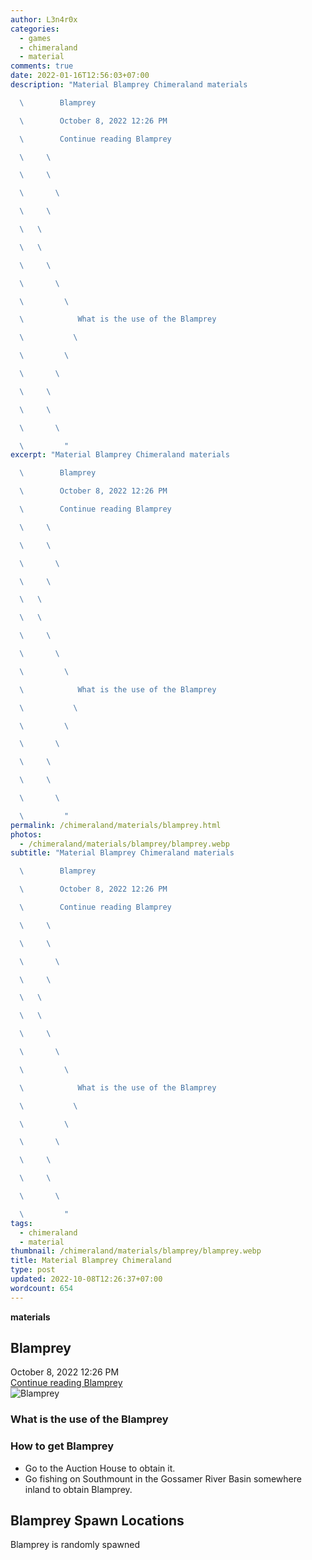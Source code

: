 ```yaml
---
author: L3n4r0x
categories:
  - games
  - chimeraland
  - material
comments: true
date: 2022-01-16T12:56:03+07:00
description: "Material Blamprey Chimeraland materials

  \        Blamprey

  \        October 8, 2022 12:26 PM

  \        Continue reading Blamprey

  \     \ 

  \     \ 

  \       \ 

  \     \ 

  \   \ 

  \   \ 

  \     \ 

  \       \ 

  \         \ 

  \            What is the use of the Blamprey

  \           \ 

  \         \ 

  \       \ 

  \     \ 

  \     \ 

  \       \ 

  \         "
excerpt: "Material Blamprey Chimeraland materials

  \        Blamprey

  \        October 8, 2022 12:26 PM

  \        Continue reading Blamprey

  \     \ 

  \     \ 

  \       \ 

  \     \ 

  \   \ 

  \   \ 

  \     \ 

  \       \ 

  \         \ 

  \            What is the use of the Blamprey

  \           \ 

  \         \ 

  \       \ 

  \     \ 

  \     \ 

  \       \ 

  \         "
permalink: /chimeraland/materials/blamprey.html
photos:
  - /chimeraland/materials/blamprey/blamprey.webp
subtitle: "Material Blamprey Chimeraland materials

  \        Blamprey

  \        October 8, 2022 12:26 PM

  \        Continue reading Blamprey

  \     \ 

  \     \ 

  \       \ 

  \     \ 

  \   \ 

  \   \ 

  \     \ 

  \       \ 

  \         \ 

  \            What is the use of the Blamprey

  \           \ 

  \         \ 

  \       \ 

  \     \ 

  \     \ 

  \       \ 

  \         "
tags:
  - chimeraland
  - material
thumbnail: /chimeraland/materials/blamprey/blamprey.webp
title: Material Blamprey Chimeraland
type: post
updated: 2022-10-08T12:26:37+07:00
wordcount: 654
---
```


<link
  rel="stylesheet"
  href="https://rawcdn.githack.com/dimaslanjaka/Web-Manajemen/870a349/css/bootstrap-5-3-0-alpha3-wrapper.css"
/>
<section id="bootstrap-wrapper">
  <div data-bs-theme="dark">
    <div
      class="row g-0 border rounded overflow-hidden flex-md-row mb-4 shadow-sm position-relative bg-dark text-light"
    >
      <div class="col p-4 d-flex flex-column position-static">
        <strong class="d-inline-block mb-2 text-success">materials</strong>
        <h2 class="mb-0">Blamprey</h2>
        <div class="mb-1 text-muted">October 8, 2022 12:26 PM</div>
        <a
          href="/chimeraland/materials/blamprey.html"
          class="stretched-link d-none text-primary"
          >Continue reading Blamprey</a
        >
      </div>
      <div class="col-auto d-none d-md-block d-lg-block">
        <img
          src="https://www.webmanajemen.com/chimeraland/materials/blamprey/blamprey.webp"
          alt="Blamprey"
        />
      </div>
    </div>
    <div class="row">
      <div class="col-lg-6 col-12 mb-2">
        <div class="card">
          <div class="card-body">
            <h3 class="card-title">What is the use of the Blamprey</h3>
            <div class="card-text"><ul></ul></div>
          </div>
        </div>
      </div>
      <div class="col-lg-6 col-12 mb-2">
        <div class="card">
          <div class="card-body">
            <h3 class="card-title">How to get Blamprey</h3>
            <div class="card-text">
              <ul>
                <li>Go to the Auction House to obtain it.</li>
                <li>
                  Go fishing on Southmount in the Gossamer River Basin somewhere
                  inland to obtain Blamprey.
                </li>
              </ul>
            </div>
          </div>
        </div>
      </div>
      <div class="col-12 mb-2">
        <h2>Blamprey Spawn Locations</h2>
        <p>Blamprey is randomly spawned</p>
      </div>
    </div>
  </div>
</section>